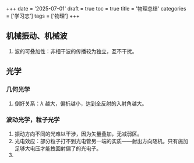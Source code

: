+++
date = '2025-07-01'
draft = true
toc = true
title = '物理总结'
categories = ['学习志']
tags = ['物理']
+++

## 机械振动、机械波

1. 波的可叠加性：非相干波的传播较为独立，互不干扰。
   
## 光学


### 几何光学

1. 倒好关系：$\lambda$ 越大，偏折越小，达到全反射的入射角越大。
   
### 波动光学，粒子光学

1. 振动方向不同的光难以干涉，因为矢量叠加，无减弱区。
2. 光电效应：部分粒子打不到光电管另一端的实质——射出方向随机。只有施加足够大电压才能拽回射偏了的光电子。
3. 